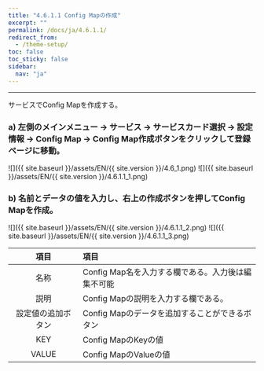 ```yaml
---
title: "4.6.1.1 Config Mapの作成"
excerpt: ""
permalink: /docs/ja/4.6.1.1/
redirect_from:
  - /theme-setup/
toc: false
toc_sticky: false
sidebar:
  nav: "ja"
---
```


---
サービスでConfig Mapを作成する。

### a\) 左側のメインメニュー → サービス → サービスカード選択 → 設定情報 → Config Map → Config Map作成ボタンをクリックして登録ページに移動。
![]({{ site.baseurl }}/assets/EN/{{ site.version }}/4.6_1.png)
![]({{ site.baseurl }}/assets/EN/{{ site.version }}/4.6.1.1_1.png)

### b\) 名前とデータの値を入力し、右上の作成ボタンを押してConfig Mapを作成。

![]({{ site.baseurl }}/assets/EN/{{ site.version }}/4.6.1.1_2.png)
![]({{ site.baseurl }}/assets/EN/{{ site.version }}/4.6.1.1_3.png)

| **項目** | **項目** |
| :---: | :--- |
| 名称 | Config Map名を入力する欄である。入力後は編集不可能 |
| 説明 | Config Mapの説明を入力する欄である。 |
| 設定値の追加ボタン | Config Mapのデータを追加することができるボタン |
| KEY | Config MapのKeyの値 |
| VALUE | Config MapのValueの値 |

